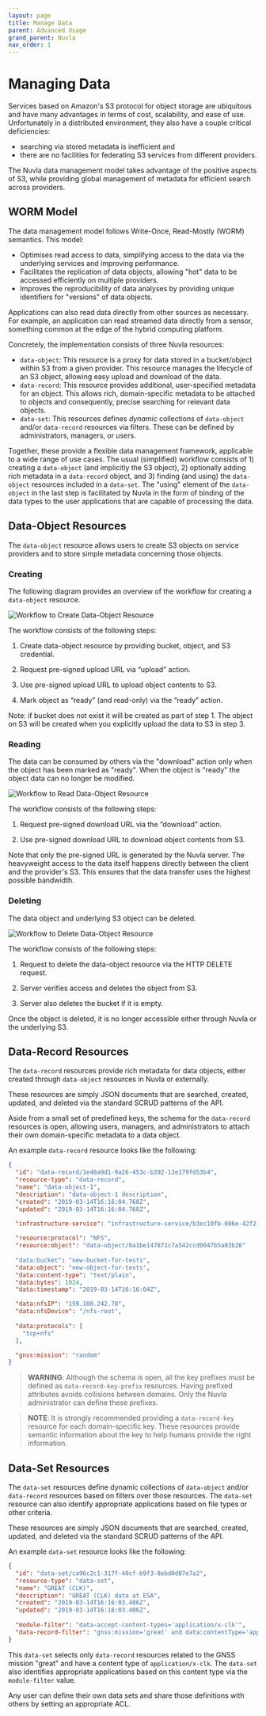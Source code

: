 ```yaml
---
layout: page
title: Manage Data
parent: Advanced Usage
grand_parent: Nuvla
nav_order: 1
---
```


Managing Data
=============

Services based on Amazon's S3 protocol for object storage are ubiquitous and
have many advantages in terms of cost, scalability, and ease of use.
Unfortunately in a distributed environment, they also have a couple critical
deficiencies: 
* searching via stored metadata is inefficient and 
* there are no facilities for federating S3 services from different providers.

The Nuvla data management model takes advantage of the positive aspects of S3,
while providing global management of metadata for efficient search across
providers.


## WORM Model

The data management model follows Write-Once, Read-Mostly (WORM) semantics. This
model:

- Optimises read access to data, simplifying access to the data via the
  underlying services and improving performance.
- Facilitates the replication of data objects, allowing "hot" data to be
  accessed efficiently on multiple providers.
- Improves the reproducibility of data analyses by providing unique identifiers
  for "versions" of data objects.

Applications can also read data directly from other sources as necessary. For
example, an application can read streamed data directly from a sensor, something
common at the edge of the hybrid computing platform.

Concretely, the implementation consists of three Nuvla resources:

- `data-object`: This resource is a proxy for data stored in a bucket/object
  within S3 from a given provider. This resource manages the lifecycle of an S3
  object, allowing easy upload and download of the data.
- `data-record`: This resource provides additional, user-specified metadata for
  an object. This allows rich, domain-specific metadata to be attached to
  objects and consequently, precise searching for relevant data objects.
- `data-set`: This resources defines *dynamic* collections of `data-object`
  and/or `data-record` resources via filters. These can be defined by
  administrators, managers, or users.

Together, these provide a flexible data management framework, applicable to a
wide range of use cases. The usual (simplified) workflow consists of 1) creating
a `data-object` (and implicitly the S3 object), 2) optionally adding rich
metadata in a `data-record` object, and 3) finding (and using) the `data-object`
resources included in a `data-set`. The "using" element of the `data-object` in
the last step is facilitated by Nuvla in the form of binding of the data types
to the user applications that are capable of processing the data. 

## Data-Object Resources

The `data-object` resource allows users to create S3 objects on service
providers and to store simple metadata concerning those objects.

### Creating

The following diagram provides an overview of the workflow for creating
a `data-object` resource.

![Workflow to Create Data-Object Resource](/assets/img/data-object-create.png)

The workflow consists of the following steps:

1. Create data-object resource by providing bucket, object, and S3 credential.

2. Request pre-signed upload URL via “upload” action.

3. Use pre-signed upload URL to upload object contents to S3.

4. Mark object as “ready” (and read-only) via the “ready” action.

Note: if bucket does not exist it will be created as part of step 1. The object
on S3 will be created when you explicitly upload the data to S3 in step 3.

### Reading

The data can be consumed by others via the "download" action only when the
object has been marked as "ready". When the object is "ready" the object data
can no longer be modified.

![Workflow to Read Data-Object Resource](/assets/img/data-object-read.png)

The workflow consists of the following steps:

1. Request pre-signed download URL via the “download” action.

2. Use pre-signed download URL to download object contents from S3.

Note that only the pre-signed URL is generated by the Nuvla server. The
heavyweight access to the data itself happens directly between the client and
the provider's S3. This ensures that the data transfer uses the highest possible
bandwidth.

### Deleting

The data object and underlying S3 object can be deleted. 

![Workflow to Delete Data-Object Resource](/assets/img/data-object-delete.png)

The workflow consists of the following steps:

1. Request to delete the data-object resource via the HTTP DELETE request.

2. Server verifies access and deletes the object from S3.

3. Server also deletes the bucket if it is empty.

Once the object is deleted, it is no longer accessible either through Nuvla or
the underlying S3.

## Data-Record Resources

The `data-record` resources provide rich metadata for data objects, either
created through `data-object` resources in Nuvla or externally.

These resources are simply JSON documents that are searched, created,
updated, and deleted via the standard SCRUD patterns of the API.

Aside from a small set of predefined keys, the schema for the
`data-record` resources is open, allowing users, managers, and administrators to
attach their own domain-specific metadata to a data object.

An example `data-record` resource looks like the following:

```json
{
  "id": "data-record/1e48a9d1-9a26-453c-b392-13e179fd53b4",
  "resource-type": "data-record",
  "name": "data-object-1",
  "description": "data-object-1 description",
  "created": "2019-03-14T16:16:04.768Z",
  "updated": "2019-03-14T16:16:04.768Z",
  
  "infrastructure-service": "infrastructure-service/b3ec10fb-086e-42f2-8fdb-a215f6ef2089",

  "resource:protocol": "NFS",
  "resource:object": "data-object/6a1be147871c7a542ccd0047b5a03b20"
  
  "data:bucket": "new-bucket-for-tests",
  "data:object": "new-object-for-tests",
  "data:content-type": "text/plain",
  "data:bytes": 1024,
  "data:timestamp": "2019-03-14T16:16:04Z",

  "data:nfsIP": "159.100.242.78",
  "data:nfsDevice": "/nfs-root",
  
  "data:protocols": [
    "tcp+nfs"
  ],

  "gnss:mission": "random"
}
```

> **WARNING**: Although the schema is open, all the key prefixes must
> be defined as `data-record-key-prefix` resources. Having prefixed
> attributes avoids collisions between domains. Only the Nuvla
> administrator can define these prefixes.

> **NOTE**: It is strongly recommended providing a `data-record-key`
> resource for each domain-specific key. These resources provide
> semantic information about the key to help humans provide the right
> information.


## Data-Set Resources

The `data-set` resources define dynamic collections of `data-object`
and/or `data-record` resources based on filters over those resources.
The `data-set` resource can also identify appropriate applications
based on file types or other criteria.

These resources are simply JSON documents that are searched, created,
updated, and deleted via the standard SCRUD patterns of the API.

An example `data-set` resource looks like the following:

```json
{
  "id": "data-set/ca96c2c1-317f-40cf-b9f3-8ebd0d87e7a2",
  "resource-type": "data-set",
  "name": "GREAT (CLK)",
  "description": "GREAT (CLK) data at ESA",
  "created": "2019-03-14T16:16:03.406Z",
  "updated": "2019-03-14T16:16:03.406Z",
  
  "module-filter": "data-accept-content-types='application/x-clk'",
  "data-record-filter": "gnss:mission='great' and data:contentType='application/x-clk'"
}
```

This `data-set` selects only `data-record` resources related to the
GNSS mission "great" and have a content type of
`application/x-clk`. The `data-set` also identifies appropriate
applications based on this content type via the `module-filter` value.

Any user can define their own data sets and share those definitions
with others by setting an appropriate ACL.
